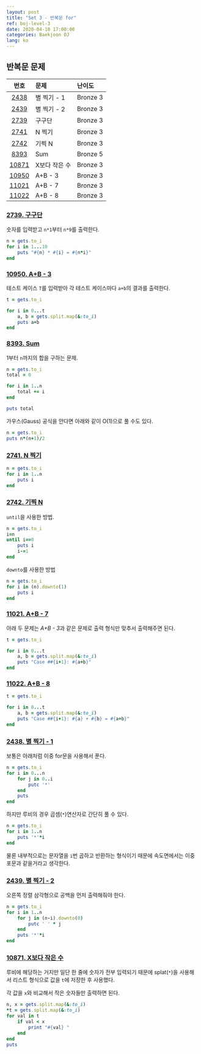 ```yaml
---
layout: post
title: "Set 3 - 반복문 for"
ref: boj-level-3
date: 2020-04-10 17:00:00
categories: Baekjoon OJ
lang: ko
---
```


## 반복문 문제

|번호|문제|난이도|
|:-:|:--|:--|
|[2438](#2438)|별 찍기 - 1|Bronze 3|
|[2439](#2439)|별 찍기 - 2|Bronze 3|
|[2739](#2739)|구구단|Bronze 3|
|[2741](#2741)|N 찍기|Bronze 3|
|[2742](#2742)|기찍 N|Bronze 3|
|[8393](#8393)|Sum|Bronze 5|
|[10871](#10871)|X보다 작은 수|Bronze 3|
|[10950](#10950)|A+B - 3|Bronze 3|
|[11021](#11021)|A+B - 7|Bronze 3|
|[11022](#11022)|A+B - 8|Bronze 3|

### [2739. 구구단](https://www.acmicpc.net/problem/2739) <a id="2739"></a>
숫자를 입력받고 `n*1`부터 `n*9`를 출력한다.

```rb
n = gets.to_i
for i in 1...10
    puts "#{n} * #{i} = #{n*i}"
end
```

### [10950. A+B - 3](https://www.acmicpc.net/problem/10950) <a id="10950"></a>
테스트 케이스 `T`를 입력받아 각 테스트 케이스마다 `a+b`의 결과를 출력한다.

```rb
t = gets.to_i

for i in 0...t
    a, b = gets.split.map(&:to_i)
    puts a+b
end
```

### [8393. Sum](https://www.acmicpc.net/problem/8393) <a id="8393"></a>
1부터 `n`까지의 합을 구하는 문제.
```rb
n = gets.to_i
total = 0

for i in 1..n
    total += i
end

puts total
```

가우스(Gauss) 공식을 안다면 아래와 같이 O(1)으로 풀 수도 있다.
```rb
n = gets.to_i
puts n*(n+1)/2
```

### [2741. N 찍기](https://www.acmicpc.net/problem/2741) <a id="2741"></a>
```rb
n = gets.to_i
for i in 1..n
    puts i
end
```

### [2742. 기찍 N](https://www.acmicpc.net/problem/2742) <a id="2742"></a>
`until`을 사용한 방법.

```rb
n = gets.to_i
i=n
until i==0
    puts i
    i-=1
end
```

`downto`를  사용한 방법
```rb
n = gets.to_i
for i in (n).downto(1)
	puts i
end
```

### [11021. A+B - 7](https://www.acmicpc.net/problem/11021) <a id="11021"></a>
아래 두 문제는 *A+B - 3*과 같은 문제로 출력 형식만 맞추서 출력해주면 된다.
```rb
t = gets.to_i

for i in 0...t
    a, b = gets.split.map(&:to_i)
    puts "Case ##{i+1}: #{a+b}"
end
```

### [11022. A+B - 8](https://www.acmicpc.net/problem/11022) <a id="11022"></a>
```rb
t = gets.to_i

for i in 0...t
    a, b = gets.split.map(&:to_i)
    puts "Case ##{i+1}: #{a} + #{b} = #{a+b}"
end
```

### [2438. 별 찍기 - 1](https://www.acmicpc.net/problem/2438) <a id="2438"></a>
보통은 아래처럼 이중 for문을 사용해서 푼다.
```rb
n = gets.to_i
for i in 0...n
    for j in 0..i
        putc '*'
    end
    puts
end
```

하지만 루비의 경우 곱셈(`*`)연산자로 간단히 풀 수 있다. 
```rb
n = gets.to_i
for i in 1..n
    puts '*'*i
end
```

물론 내부적으로는 문자열을 `i`번 곱하고 반환하는 형식이기 때문에 속도면에서는 이중 포문과 같을거라고 생각한다.

### [2439. 별 찍기 - 2](https://www.acmicpc.net/problem/2439) <a id="2439"></a>
오른쪽 정렬 삼각형으로 공백을 먼저 출력해줘야 한다.

```rb
n = gets.to_i
for i in 1..n
    for j in (n-i).downto(0)
        putc ' ' * j
    end
    puts '*'*i
end
```

### [10871. X보다 작은 수](https://www.acmicpc.net/problem/10871) <a id="10871"></a>
루비에 해당하는 거지만 일단 한 줄에 숫자가 전부 입력되기 때문에 splat(`*`)을 사용해서 리스트 
형식으로 값을 `t`에 저장한 후 사용했다.

각 값을 `x`와 비교해서 작은 숫자들만 출력하면 된다.

```rb
n, x = gets.split.map(&:to_i)
*t = gets.split.map(&:to_i)
for val in t
    if val < x
        print "#{val} "
    end
end
puts
```
